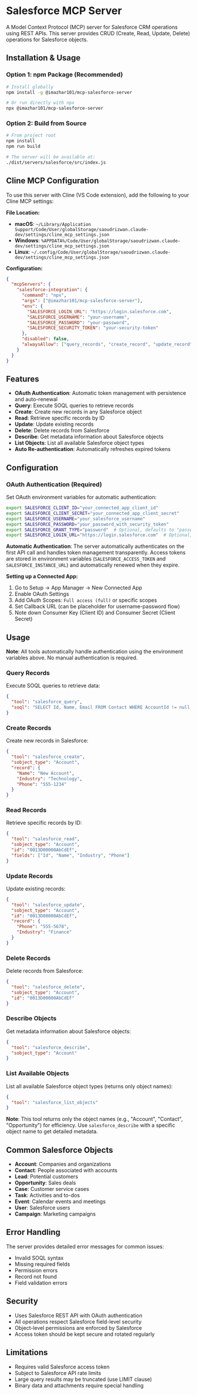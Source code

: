 # Salesforce MCP Server

A Model Context Protocol (MCP) server for Salesforce CRM operations using REST APIs. This server provides CRUD (Create, Read, Update, Delete) operations for Salesforce objects.

## Installation & Usage

### Option 1: npm Package (Recommended)

```bash
# Install globally
npm install -g @imazhar101/mcp-salesforce-server

# Or run directly with npx
npx @imazhar101/mcp-salesforce-server
```

### Option 2: Build from Source

```bash
# From project root
npm install
npm run build

# The server will be available at:
./dist/servers/salesforce/src/index.js
```

## Cline MCP Configuration

To use this server with Cline (VS Code extension), add the following to your Cline MCP settings:

**File Location:**

- **macOS**: `~/Library/Application Support/Code/User/globalStorage/saoudrizwan.claude-dev/settings/cline_mcp_settings.json`
- **Windows**: `%APPDATA%/Code/User/globalStorage/saoudrizwan.claude-dev/settings/cline_mcp_settings.json`
- **Linux**: `~/.config/Code/User/globalStorage/saoudrizwan.claude-dev/settings/cline_mcp_settings.json`

**Configuration:**

```json
{
  "mcpServers": {
    "salesforce-integration": {
      "command": "npx",
      "args": ["@imazhar101/mcp-salesforce-server"],
      "env": {
        "SALESFORCE_LOGIN_URL": "https://login.salesforce.com",
        "SALESFORCE_USERNAME": "your-username",
        "SALESFORCE_PASSWORD": "your-password",
        "SALESFORCE_SECURITY_TOKEN": "your-security-token"
      },
      "disabled": false,
      "alwaysAllow": ["query_records", "create_record", "update_record"]
    }
  }
}
```

## Features

- **OAuth Authentication**: Automatic token management with persistence and auto-renewal
- **Query**: Execute SOQL queries to retrieve records
- **Create**: Create new records in any Salesforce object
- **Read**: Retrieve specific records by ID
- **Update**: Update existing records
- **Delete**: Delete records from Salesforce
- **Describe**: Get metadata information about Salesforce objects
- **List Objects**: List all available Salesforce object types
- **Auto Re-authentication**: Automatically refreshes expired tokens

## Configuration

### OAuth Authentication (Required)

Set OAuth environment variables for automatic authentication:

```bash
export SALESFORCE_CLIENT_ID="your_connected_app_client_id"
export SALESFORCE_CLIENT_SECRET="your_connected_app_client_secret"
export SALESFORCE_USERNAME="your_salesforce_username"
export SALESFORCE_PASSWORD="your_password_with_security_token"
export SALESFORCE_GRANT_TYPE="password"  # Optional, defaults to "password"
export SALESFORCE_LOGIN_URL="https://login.salesforce.com"  # Optional, defaults to production
```

**Automatic Authentication**: The server automatically authenticates on the first API call and handles token management transparently. Access tokens are stored in environment variables (`SALESFORCE_ACCESS_TOKEN` and `SALESFORCE_INSTANCE_URL`) and automatically renewed when they expire.

**Setting up a Connected App:**

1. Go to Setup → App Manager → New Connected App
2. Enable OAuth Settings
3. Add OAuth Scopes: `Full access (full)` or specific scopes
4. Set Callback URL (can be placeholder for username-password flow)
5. Note down Consumer Key (Client ID) and Consumer Secret (Client Secret)

## Usage

**Note**: All tools automatically handle authentication using the environment variables above. No manual authentication is required.

### Query Records

Execute SOQL queries to retrieve data:

```json
{
  "tool": "salesforce_query",
  "soql": "SELECT Id, Name, Email FROM Contact WHERE AccountId != null LIMIT 10"
}
```

### Create Records

Create new records in Salesforce:

```json
{
  "tool": "salesforce_create",
  "sobject_type": "Account",
  "record": {
    "Name": "New Account",
    "Industry": "Technology",
    "Phone": "555-1234"
  }
}
```

### Read Records

Retrieve specific records by ID:

```json
{
  "tool": "salesforce_read",
  "sobject_type": "Account",
  "id": "0013D00000AbCdEf",
  "fields": ["Id", "Name", "Industry", "Phone"]
}
```

### Update Records

Update existing records:

```json
{
  "tool": "salesforce_update",
  "sobject_type": "Account",
  "id": "0013D00000AbCdEf",
  "record": {
    "Phone": "555-5678",
    "Industry": "Finance"
  }
}
```

### Delete Records

Delete records from Salesforce:

```json
{
  "tool": "salesforce_delete",
  "sobject_type": "Account",
  "id": "0013D00000AbCdEf"
}
```

### Describe Objects

Get metadata information about Salesforce objects:

```json
{
  "tool": "salesforce_describe",
  "sobject_type": "Account"
}
```

### List Available Objects

List all available Salesforce object types (returns only object names):

```json
{
  "tool": "salesforce_list_objects"
}
```

**Note**: This tool returns only the object names (e.g., "Account", "Contact", "Opportunity") for efficiency. Use `salesforce_describe` with a specific object name to get detailed metadata.

## Common Salesforce Objects

- **Account**: Companies and organizations
- **Contact**: People associated with accounts
- **Lead**: Potential customers
- **Opportunity**: Sales deals
- **Case**: Customer service cases
- **Task**: Activities and to-dos
- **Event**: Calendar events and meetings
- **User**: Salesforce users
- **Campaign**: Marketing campaigns

## Error Handling

The server provides detailed error messages for common issues:

- Invalid SOQL syntax
- Missing required fields
- Permission errors
- Record not found
- Field validation errors

## Security

- Uses Salesforce REST API with OAuth authentication
- All operations respect Salesforce field-level security
- Object-level permissions are enforced by Salesforce
- Access token should be kept secure and rotated regularly

## Limitations

- Requires valid Salesforce access token
- Subject to Salesforce API rate limits
- Large query results may be truncated (use LIMIT clause)
- Binary data and attachments require special handling
